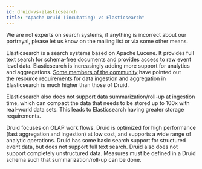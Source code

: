 ```yaml
---
id: druid-vs-elasticsearch
title: "Apache Druid (incubating) vs Elasticsearch"
---
```


<!--
  ~ Licensed to the Apache Software Foundation (ASF) under one
  ~ or more contributor license agreements.  See the NOTICE file
  ~ distributed with this work for additional information
  ~ regarding copyright ownership.  The ASF licenses this file
  ~ to you under the Apache License, Version 2.0 (the
  ~ "License"); you may not use this file except in compliance
  ~ with the License.  You may obtain a copy of the License at
  ~
  ~   http://www.apache.org/licenses/LICENSE-2.0
  ~
  ~ Unless required by applicable law or agreed to in writing,
  ~ software distributed under the License is distributed on an
  ~ "AS IS" BASIS, WITHOUT WARRANTIES OR CONDITIONS OF ANY
  ~ KIND, either express or implied.  See the License for the
  ~ specific language governing permissions and limitations
  ~ under the License.
  -->


We are not experts on search systems, if anything is incorrect about our portrayal, please let us know on the mailing list or via some other means.

Elasticsearch is a search systems based on Apache Lucene. It provides full text search for schema-free documents 
and provides access to raw event level data. Elasticsearch is increasingly adding more support for analytics and aggregations. 
[Some members of the community](https://groups.google.com/forum/#!msg/druid-development/nlpwTHNclj8/sOuWlKOzPpYJ) have pointed out  
the resource requirements for data ingestion and aggregation in Elasticsearch is much higher than those of Druid.

Elasticsearch also does not support data summarization/roll-up at ingestion time, which can compact the data that needs to be 
stored up to 100x with real-world data sets. This leads to Elasticsearch having greater storage requirements.

Druid focuses on OLAP work flows. Druid is optimized for high performance (fast aggregation and ingestion) at low cost, 
and supports a wide range of analytic operations. Druid has some basic search support for structured event data, but does not support 
full text search. Druid also does not support completely unstructured data. Measures must be defined in a Druid schema such that 
summarization/roll-up can be done.

